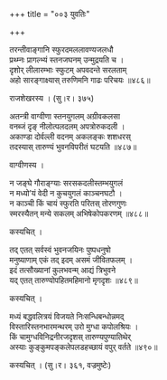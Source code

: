 +++
title = "००३ युवतिः"

+++


तरन्तीवाङ्गानि स्फुरदमललावण्यजलधौ  
प्रथ्म्नः प्रागल्भ्यं स्तनजघनम् उन्मुद्रयति च ।  
दृशोर् लीलारम्भाः स्फुटम् अपवदन्ते सरलताम्  
अहो सारङ्गाक्ष्यास् तरुणिमनि गाढः परिचयः ॥४८६॥  


राजशेखरस्य । (सु।र। ३७५)  


अतन्त्री वाग्वीणा स्तनयुगलम् अग्रीवकलसा  
वनब्जं दृङ् नीलोत्पलदलम् अपत्रोरुकदली ।  
अकाण्डा दोर्वल्ली वदनम् अकलङ्कः शशधरस्  
तदस्यास् तारुण्यं भुवनविपरीतं घटयति ॥४८७॥  


वाग्वीणस्य ।  


न जङ्घे गौराङ्ग्याः सरसकदलीस्तम्भयुगलं  
न मध्यो’यं वेदी न कुचयुगलं काञ्चनघटौ ।  
न काञ्ची किं चायं स्फुरति परितस् तोरणगुणः  
स्मरस्यैतन् मन्ये सकलम् अभिषेकोपकरणम् ॥४८८॥  


कस्यचित् ।  


तद् एतत् सर्वस्वं भुवनजयिनः पुष्पधनुषो  
मनुष्याणाम् एकं तद् इदम् असमं जीवितफलम् ।  
इदं तत्सौख्यानां कुलभवन्म् आद्यं त्रिभुवने  
यद् एतत् तारुण्योपहितमहिमानो मृगदृशः ॥४८९॥  


कस्यचित् ।  


मध्यं बद्धवलित्रयं विजयते निःसन्धिबन्धोन्नमद्  
विस्तारिस्तनभारमन्थरम् उरो मुग्धा कपोलश्रियः ।  
किं चामुग्धविनिद्रनीरजदृशस् तारुण्यपुण्यातिथेर्  
अस्याः कुङ्कुमपङ्कलेपलडहच्छायं वपुर् वर्तते ॥४९०॥  


कस्यचित् । (सु।र। ३६१, वज्रमुष्टेः)  